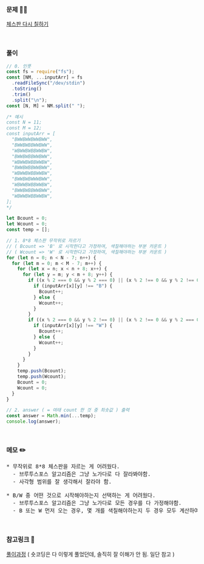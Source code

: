 ### 문제 🤨❔

[체스판 다시 칠하기](https://www.acmicpc.net/problem/1018)

<br>

### 풀이

```js
// 0. 인풋
const fs = require("fs");
const [NM, ...inputArr] = fs
  .readFileSync("/dev/stdin")
  .toString()
  .trim()
  .split("\n");
const [N, M] = NM.split(" ");

/* 예시
const N = 11;
const M = 12;
const inputArr = [
  "BWWBWWBWWBWW",
  "BWWBWBBWWBWW",
  "WBWWBWBBWWBW",
  "BWWBWBBWWBWW",
  "WBWWBWBBWWBW",
  "BWWBWBBWWBWW",
  "WBWWBWBBWWBW",
  "BWWBWBWWWBWW",
  "WBWWBWBBWWBW",
  "BWWBWBBWWBWW",
  "WBWWBWBBWWBW",
];
*/

let Bcount = 0;
let Wcount = 0;
const temp = [];

// 1. 8*8 체스판 무작위로 자르기
// ( Bcount => 'B' 로 시작한다고 가정하여, 색칠해야하는 부분 카운트 )
// ( Wcount => 'W' 로 시작한다고 가정하여, 색칠해야하는 부분 카운트 )
for (let n = 0; n < N - 7; n++) {
  for (let m = 0; m < M - 7; m++) {
    for (let x = n; x < n + 8; x++) {
      for (let y = m; y < m + 8; y++) {
        if ((x % 2 === 0 && y % 2 === 0) || (x % 2 !== 0 && y % 2 !== 0)) {
          if (inputArr[x][y] !== "B") {
            Bcount++;
          } else {
            Wcount++;
          }
        }
        if ((x % 2 === 0 && y % 2 !== 0) || (x % 2 !== 0 && y % 2 === 0)) {
          if (inputArr[x][y] !== "W") {
            Bcount++;
          } else {
            Wcount++;
          }
        }
      }
    }
    temp.push(Bcount);
    temp.push(Wcount);
    Bcount = 0;
    Wcount = 0;
  }
}

// 2. answer ( = 여태 count 한 것 중 최솟값 ) 출력
const answer = Math.min(...temp);
console.log(answer);
```

<br>

### 메모 ✏️

<pre>
* 무작위로 8*8 체스판을 자르는 게 어려웠다. 
  - 브루투스포스 알고리즘은 그냥 노가다로 다 잘라봐야함.
  - 사각형 범위를 잘 생각해서 잘라야 함.

* B/W 중 어떤 것으로 시작해야하는지 선택하는 게 어려웠다.
  - 브루투스포스 알고리즘은 그냥 노가다로 모든 경우를 다 가정해야함.
  - B 또는 W 먼저 오는 경우, 몇 개를 색칠해야하는지 두 경우 모두 계산하여 마지막에 최솟값을 출력함.
</pre>

<br>

### 참고링크 🔗

[풀이과정](https://tesseractjh.tistory.com/41) ( 숏코딩은 다 이렇게 풀었던데, 솔직히 잘 이해가 안 됨. 일단 참고 )
